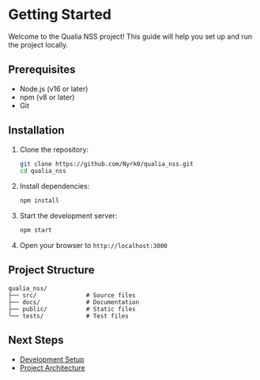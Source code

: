 # Getting Started

Welcome to the Qualia NSS project! This guide will help you set up and run the project locally.

## Prerequisites

- Node.js (v16 or later)
- npm (v8 or later)
- Git

## Installation

1. Clone the repository:
   ```bash
   git clone https://github.com/Nyrk0/qualia_nss.git
   cd qualia_nss
   ```

2. Install dependencies:
   ```bash
   npm install
   ```

3. Start the development server:
   ```bash
   npm start
   ```

4. Open your browser to `http://localhost:3000`

## Project Structure

```
qualia_nss/
├── src/              # Source files
├── docs/             # Documentation
├── public/           # Static files
└── tests/            # Test files
```

## Next Steps

- [Development Setup](development.md)
- [Project Architecture](../architecture/overview.md)
